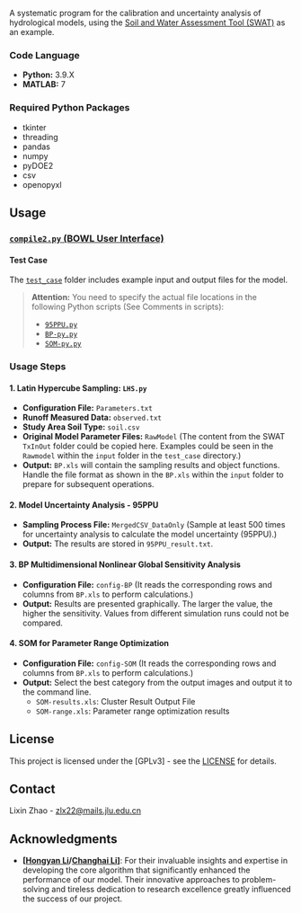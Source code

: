 A systematic program for the calibration and uncertainty analysis of hydrological models, using the [Soil and Water Assessment Tool (SWAT)](https://swat.tamu.edu/) as an example.

### Code Language

- **Python:** 3.9.X
- **MATLAB:** 7

### Required Python Packages

- tkinter
- threading
- pandas
- numpy
- pyDOE2
- csv
- openopyxl

## Usage

### [`compile2.py` (BOWL User Interface)](compile2.py)

#### Test Case

The [`test_case`](test_case) folder includes example input and output files for the model.

> **Attention:** You need to specify the actual file locations in the following Python scripts (See Comments in scripts):
> - [`95PPU.py`](95PPU.py)
> - [`BP-py.py`](BP-py.py)
> - [`SOM-py.py`](SOM-py.py)

### Usage Steps 

#### 1. Latin Hypercube Sampling: `LHS.py`

- **Configuration File:** `Parameters.txt`
- **Runoff Measured Data:** `observed.txt`
- **Study Area Soil Type:** `soil.csv`
- **Original Model Parameter Files:** `RawModel` (The content from the SWAT `TxInOut` folder could be copied here. Examples could be seen in the `Rawmodel` within the `input` folder in the `test_case` directory.)
- **Output:** `BP.xls` will contain the sampling results and object functions. Handle the file format as shown in the `BP.xls` within the `input` folder to prepare for subsequent operations.

#### 2. Model Uncertainty Analysis - 95PPU

- **Sampling Process File:** `MergedCSV_DataOnly` (Sample at least 500 times for uncertainty analysis to calculate the model uncertainty (95PPU).)
- **Output:** The results are stored in `95PPU_result.txt`.

#### 3. BP Multidimensional Nonlinear Global Sensitivity Analysis

- **Configuration File:** `config-BP` (It reads the corresponding rows and columns from `BP.xls` to perform calculations.)
- **Output:** Results are presented graphically. The larger the value, the higher the sensitivity. Values from different simulation runs could not be compared.

#### 4. SOM for Parameter Range Optimization

- **Configuration File:** `config-SOM` (It reads the corresponding rows and columns from `BP.xls` to perform calculations.)
- **Output:** Select the best category from the output images and output it to the command line.
  - `SOM-results.xls`: Cluster Result Output File
  - `SOM-range.xls`: Parameter range optimization results

## License

This project is licensed under the [GPLv3] - see the [LICENSE](LICENSE) for details.

## Contact

Lixin Zhao - [zlx22@mails.jlu.edu.cn](mailto:zlx22@mails.jlu.edu.cn)

## Acknowledgments

- **[[Hongyan Li](https://teachers.jlu.edu.cn/LHY29/zh_CN/index.htm)/[Changhai Li](https://github.com/IchinoseHimeki)]**: For their invaluable insights and expertise in developing the core algorithm that significantly enhanced the performance of our model. Their innovative approaches to problem-solving and tireless dedication to research excellence greatly influenced the success of our project.
